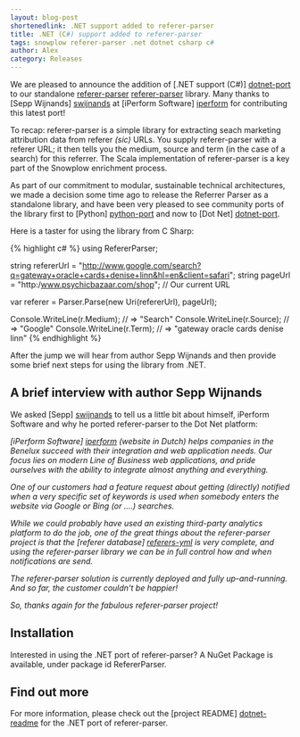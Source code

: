 ```yaml
---
layout: blog-post
shortenedlink: .NET support added to referer-parser
title: .NET (C#) support added to referer-parser
tags: snowplow referer-parser .net dotnet csharp c#
author: Alex
category: Releases
---
```


We are pleased to announce the addition of [.NET support (C#)] [dotnet-port] to our standalone [referer-parser] [referer-parser] library. Many thanks to [Sepp Wijnands] [swijnands] at [iPerform Software] [iperform] for contributing this latest port!

To recap: referer-parser is a simple library for extracting seach marketing attribution data from referer _(sic)_ URLs. You supply referer-parser with a referer URL; it then tells you the medium, source and term (in the case of a search) for this referrer. The Scala implementation of referer-parser is a key part of the Snowplow enrichment process.

As part of our commitment to modular, sustainable technical architectures, we made a decision some time ago to release the Referrer Parser as a standalone library, and have been very pleased to see community ports of the library first to [Python] [python-port] and now to [Dot Net] [dotnet-port]. 

Here is a taster for using the library from C Sharp:

{% highlight c# %}
using RefererParser;

string refererUrl = "http://www.google.com/search?q=gateway+oracle+cards+denise+linn&hl=en&client=safari";
string pageUrl    = "http:/www.psychicbazaar.com/shop"; // Our current URL

var referer = Parser.Parse(new Uri(refererUrl), pageUrl);

Console.WriteLine(r.Medium); // => "Search"
Console.WriteLine(r.Source); // => "Google"
Console.WriteLine(r.Term); // => "gateway oracle cards denise linn"
{% endhighlight %}

After the jump we will hear from author Sepp Wijnands and then provide some brief next steps for using the library from .NET.

<!--more-->

## A brief interview with author Sepp Wijnands

We asked [Sepp] [swijnands] to tell us a little bit about himself, iPerform Software and why he ported referer-parser to the Dot Net platform:

_[iPerform Software] [iperform] (website in Dutch) helps companies in the Benelux succeed with their integration and web application needs. Our focus lies on modern Line of Business web applications, and pride ourselves with the ability to integrate almost anything and everything._

_One of our customers had a feature request about getting (directly) notified when a very specific set of keywords is used when somebody enters the website via Google or Bing (or ....) searches._

_While we could probably have used an existing third-party analytics platform to do the job, one of the great things about the referer-parser project is that the [referer database] [referers-yml] is very complete, and using the referer-parser library we can be in full control how and when notifications are send._

_The referer-parser solution is currently deployed and fully up-and-running. And so far, the customer couldn't be happier!_

_So, thanks again for the fabulous referer-parser project!_

## Installation

Interested in using the .NET port of referer-parser? A NuGet Package is available, under package id RefererParser.

## Find out more

For more information, please check out the [project README] [dotnet-readme] for the .NET port of referer-parser.

[swijnands]: https://github.com/swijnands
[iperform]: http://www.iperform.nl/

[referer-parser]: https://github.com/snowplow/referer-parser
[referers-yml]: https://github.com/snowplow/referer-parser/blob/master/referers.yml
[python-port]: https://github.com/snowplow/referer-parser/tree/master/python
[dotnet-port]: https://github.com/snowplow/referer-parser/tree/master/dotnet
[dotnet-readme]: https://github.com/snowplow/referer-parser/blob/master/dotnet/README.md